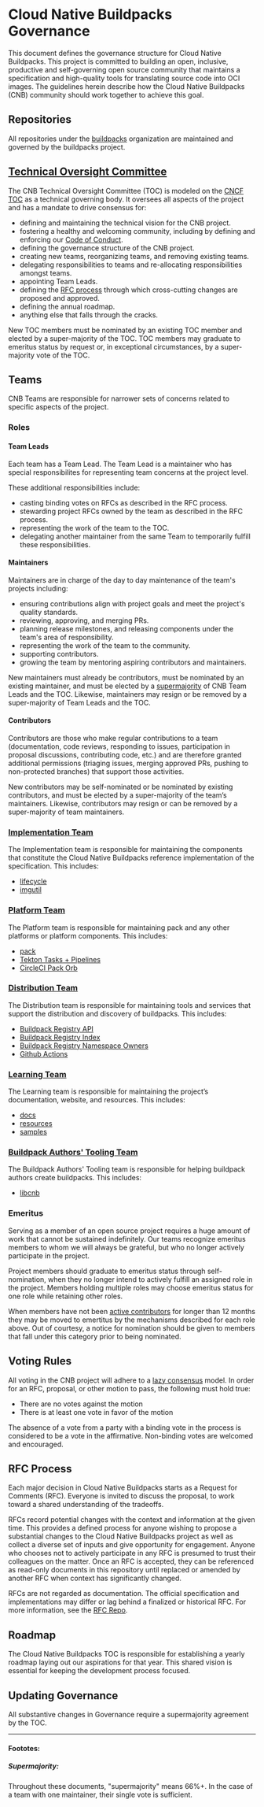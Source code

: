 # Cloud Native Buildpacks Governance
This document defines the governance structure for Cloud Native Buildpacks. This project is committed to building an open, inclusive, productive and self-governing open source community that maintains a specification and high-quality tools for translating source code into OCI images. The guidelines herein describe how the Cloud Native Buildpacks (CNB) community should work together to achieve this goal.

## Repositories
All repositories under the [buildpacks](https://github.com/buildpacks) organization are maintained and governed by the buildpacks project.

## [Technical Oversight Committee](TEAMS.md#Technical-Oversight-Committee)

The CNB Technical Oversight Committee (TOC) is modeled on the [CNCF TOC](https://github.com/cncf/toc) as a technical governing body. It oversees all aspects of the project and has a mandate to drive consensus for:

* defining and maintaining the technical vision for the CNB project.
* fostering a healthy and welcoming community, including by defining and enforcing our [Code of Conduct](https://github.com/buildpacks/.github/blob/main/CODE_OF_CONDUCT.md).
* defining the governance structure of the CNB project.
* creating new teams, reorganizing teams, and removing existing teams.
* delegating responsibilities to teams and re-allocating responsibilities amongst teams.
* appointing Team Leads.
* defining the [RFC process](https://github.com/buildpacks/rfcs#rfc-process) through which cross-cutting changes are proposed and approved.
* defining the annual roadmap.
* anything else that falls through the cracks.

New TOC members must be nominated by an existing TOC member and elected by a super-majority of the TOC. TOC members may graduate to emeritus status by request or, in exceptional circumstances, by a super-majority vote of the TOC.

## Teams
CNB Teams are responsible for narrower sets of concerns related to specific aspects of the project.

### Roles

#### Team Leads

Each team has a Team Lead. The Team Lead is a maintainer who has special responsibilites for representing team concerns at the project level.

These additional responsibilities include:
* casting binding votes on RFCs as described in the RFC process.
* stewarding project RFCs owned by the team as described in the RFC process.
* representing the work of the team to the TOC.
* delegating another maintainer from the same Team to temporarily fulfill these responsibilities.

#### Maintainers
Maintainers are in charge of the day to day maintenance of the team's projects including:
* ensuring contributions align with project goals and meet the project's quality standards. 
* reviewing, approving, and merging PRs.
* planning release milestones, and releasing components under the team's area of responsibility.
* representing the work of the team to the community.
* supporting contributors.
* growing the team by mentoring aspiring contributors and maintainers.

New maintainers must already be contributors, must be nominated by an existing maintainer, and must be elected by a [supermajority](#supermajority) of CNB Team Leads and the TOC. Likewise, maintainers may resign or be removed by a super-majority of Team Leads and the TOC.

#### Contributors
Contributors are those who make regular contributions to a team (documentation, code reviews, responding to issues, participation in proposal discussions, contributing code, etc.) and are therefore granted additional permissions (triaging issues, merging approved PRs, pushing to non-protected branches) that support those activities.

New contributors may be self-nominated or be nominated by existing contributors, and must be elected by a super-majority of the team’s maintainers. Likewise, contributors may resign or can be removed by a super-majority of team maintainers.

### [Implementation Team](TEAMS.md#Implementation-Team)
The Implementation team is responsible for maintaining the components that constitute the Cloud Native Buildpacks reference implementation of the specification. This includes:

* [lifecycle](https://github.com/buildpacks/lifecycle)
* [imgutil](https://github.com/buildpacks/imgutil)

### [Platform Team](TEAMS.md#Platform-Team)
The Platform team is responsible for maintaining pack and any other platforms or platform components. This includes:

* [pack](https://github.com/buildpacks/pack)
* [Tekton Tasks + Pipelines](https://github.com/buildpacks/tekton-integration)
* [CircleCI Pack Orb](https://github.com/buildpacks/pack-orb)

### [Distribution Team](TEAMS.md#Distribution-Team)
The Distribution team is responsible for maintaining tools and services that support the distribution and discovery of buildpacks. This includes:

* [Buildpack Registry API](https://github.com/buildpacks/registry-api)
* [Buildpack Registry Index](https://github.com/buildpacks/registry-index)
* [Buildpack Registry Namespace Owners](https://github.com/buildpacks/registry-namespaces)
* [Github Actions](https://github.com/buildpacks/github-actions)

### [Learning Team](TEAMS.md#Learning-Team)
The Learning team is responsible for maintaining the project’s documentation, website, and resources. This includes:

* [docs](https://github.com/buildpacks/docs)
* [resources](https://github.com/buildpacks/resources)
* [samples](https://github.com/buildpacks/samples)

### [Buildpack Authors' Tooling Team](TEAMS.md#Buildpack-Authors-Tooling-Team)
The Buildpack Authors' Tooling team is responsible for helping buildpack authors create buildpacks. This includes:

* [libcnb](https://github.com/buildpacks/libcnb)

### Emeritus
Serving as a member of an open source project requires a huge amount of work that cannot be sustained indefinitely. Our teams recognize emeritus members to whom we will always be grateful, but who no longer actively participate in the project.

Project members should graduate to emeritus status through self-nomination, when they no longer intend to actively fulfill an assigned role in the project. Members holding multiple roles may choose emeritus status for one role while retaining other roles.

When members have not been [active contributors][contributions] for longer than 12 months they may be moved to emertitus by the mechanisms described for each role above. Out of courtesy, a notice for nomination should be given to members that fall under this category prior to being nominated.

[contributions]: https://github.com/buildpacks/community/blob/main/contributors/guide.md#contributions

## Voting Rules

All voting in the CNB project will adhere to a [lazy consensus](https://openoffice.apache.org/docs/governance/lazyConsensus.html) model. In order for an RFC, proposal, or other motion to pass, the following must hold true:

* There are no votes against the motion
* There is at least one vote in favor of the motion

The absence of a vote from a party with a binding vote in the process is considered to be a vote in the affirmative. Non-binding votes are welcomed and encouraged.

## RFC Process
Each major decision in Cloud Native Buildpacks starts as a Request for Comments (RFC). Everyone is invited to discuss the proposal, to work toward a shared understanding of the tradeoffs.

RFCs record potential changes with the context and information at the given time. This provides a defined process for anyone wishing to propose a substantial changes to the Cloud Native Buildpacks project as well as collect a diverse set of inputs and give opportunity for engagement. Anyone who chooses not to actively participate in any RFC is presumed to trust their colleagues on the matter. Once an RFC is accepted, they can be referenced as read-only documents in this repository until replaced or amended by another RFC when context has significantly changed.

RFCs are not regarded as documentation. The official specification and implementations may differ or lag behind a finalized or historical RFC. For more information, see the [RFC Repo](https://github.com/buildpacks/rfcs).

## Roadmap
The Cloud Native Buildpacks TOC is responsible for establishing a yearly roadmap laying out our aspirations for that year. This shared vision is essential for keeping the development process focused.

## Updating Governance
All substantive changes in Governance require a supermajority agreement by the TOC.

---

#### Foototes:

##### Supermajority:
[supermajority]: #supermajority
Throughout these documents, "supermajority" means 66%+. In the case of a team with one maintainer, their single vote is sufficient.
